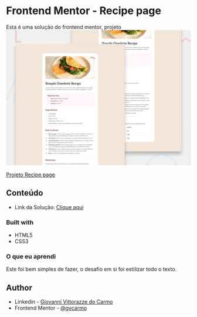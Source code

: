 # Frontend Mentor - Recipe page

Esta é uma solução do frontend mentor, projeto ![Design preview for the Recipe page coding challenge](./preview.jpg)

[Projeto Recipe page]()

## Conteúdo
 - Link da Solução: [Clique aqui](https://gvcarmo.github.io/recipe-page/)

### Built with

- HTML5
- CSS3

### O que eu aprendi

Este foi bem simples de fazer, o desafio em si foi estilizar todo o texto.

## Author

- Linkedin - [Giovanni Vittorazze do Carmo](https://www.linkedin.com/in/gvcarmo/)
- Frontend Mentor - [@gvcarmo](https://www.frontendmentor.io/profile/gvcarmo)
